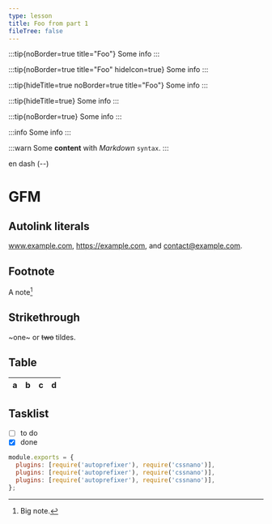 ```yaml
---
type: lesson
title: Foo from part 1
fileTree: false
---
```


:::tip{noBorder=true title="Foo"}
Some info
:::

:::tip{noBorder=true title="Foo" hideIcon=true}
Some info
:::

:::tip{hideTitle=true noBorder=true title="Foo"}
Some info
:::

:::tip{hideTitle=true}
Some info
:::

:::tip{noBorder=true}
Some info
:::

:::info
Some info
:::

:::warn
Some **content** with _Markdown_ `syntax`.
:::

en dash (--)

# GFM

## Autolink literals

www.example.com, https://example.com, and contact@example.com.

## Footnote

A note[^1]

[^1]: Big note.

## Strikethrough

~one~ or ~~two~~ tildes.

## Table

| a   | b   |   c |  d  |
| --- | :-- | --: | :-: |

## Tasklist

- [ ] to do
- [x] done

```js title="foo" del=/require/ collapse={2-3} add=module del=plugins "="
module.exports = {
  plugins: [require('autoprefixer'), require('cssnano')],
  plugins: [require('autoprefixer'), require('cssnano')],
  plugins: [require('autoprefixer'), require('cssnano')],
};
```

